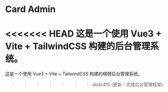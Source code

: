 # Card Admin

<<<<<<< HEAD
这是一个使用 Vue3 + Vite + TailwindCSS 构建的后台管理系统。
=======
这是一个使用 Vue3 + Vite + TailwindCSS 构建的棋牌后台管理系统。
>>>>>>> abdc4f0 (更新：完成后台管理框架)
